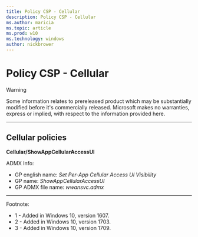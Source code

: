 ```yaml
---
title: Policy CSP - Cellular
description: Policy CSP - Cellular
ms.author: maricia
ms.topic: article
ms.prod: w10
ms.technology: windows
author: nickbrower
---
```


# Policy CSP - Cellular

> [!WARNING]
> Some information relates to prereleased product which may be substantially modified before it's commercially released. Microsoft makes no warranties, express or implied, with respect to the information provided here.

<!--StartPolicies-->
<hr/>

## Cellular policies  

<!--StartPolicy-->
<a href="" id="None"></a>**Cellular/ShowAppCellularAccessUI**  

<!--StartDescription-->
<!--EndDescription-->
<!--StartADMX-->
ADMX Info:  
-   GP english name: *Set Per-App Cellular Access UI Visibility*
-   GP name: *ShowAppCellularAccessUI*
-   GP ADMX file name: *wwansvc.admx*

<!--EndADMX-->
<!--EndPolicy-->
<hr/>

Footnote:

-   1 - Added in Windows 10, version 1607.
-   2 - Added in Windows 10, version 1703.
-   3 - Added in Windows 10, version 1709.

<!--EndPolicies-->

